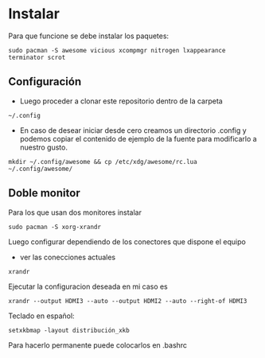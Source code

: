 # Instalar
  Para que funcione se debe instalar los paquetes: 
````
sudo pacman -S awesome vicious xcompmgr nitrogen lxappearance terminator scrot
````
## Configuración
- Luego proceder a clonar este repositorio dentro de la carpeta
````
~/.config
````

- En caso de desear iniciar desde cero creamos un directorio .config y podemos copiar el contenido de ejemplo de la fuente para modificarlo a nuestro gusto.
`````
mkdir ~/.config/awesome && cp /etc/xdg/awesome/rc.lua ~/.config/awesome/
`````
## Doble monitor

Para los que usan dos monitores instalar
`````
sudo pacman -S xorg-xrandr
`````

Luego configurar dependiendo de los conectores que dispone el equipo
 - ver las conecciones actuales
`````
xrandr
`````

Ejecutar la configuracion deseada en mi caso es
`````
xrandr --output HDMI3 --auto --output HDMI2 --auto --right-of HDMI3
`````

Teclado en español:
`````
setxkbmap -layout distribución_xkb
`````

Para hacerlo permanente puede colocarlos en .bashrc


